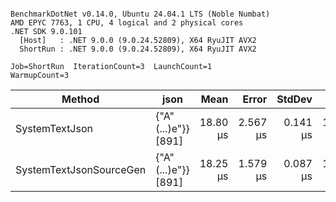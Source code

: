 ```

BenchmarkDotNet v0.14.0, Ubuntu 24.04.1 LTS (Noble Numbat)
AMD EPYC 7763, 1 CPU, 4 logical and 2 physical cores
.NET SDK 9.0.101
  [Host]   : .NET 9.0.0 (9.0.24.52809), X64 RyuJIT AVX2
  ShortRun : .NET 9.0.0 (9.0.24.52809), X64 RyuJIT AVX2

Job=ShortRun  IterationCount=3  LaunchCount=1  
WarmupCount=3  

```
| Method                  | json                | Mean     | Error    | StdDev   | Min      | Max      | Gen0   | Allocated |
|------------------------ |-------------------- |---------:|---------:|---------:|---------:|---------:|-------:|----------:|
| SystemTextJson          | {&quot;A&quot;(...)e&quot;}} [891] | 18.80 μs | 2.567 μs | 0.141 μs | 18.71 μs | 18.96 μs | 0.1831 |   3.22 KB |
| SystemTextJsonSourceGen | {&quot;A&quot;(...)e&quot;}} [891] | 18.25 μs | 1.579 μs | 0.087 μs | 18.17 μs | 18.34 μs | 0.1831 |   3.22 KB |
